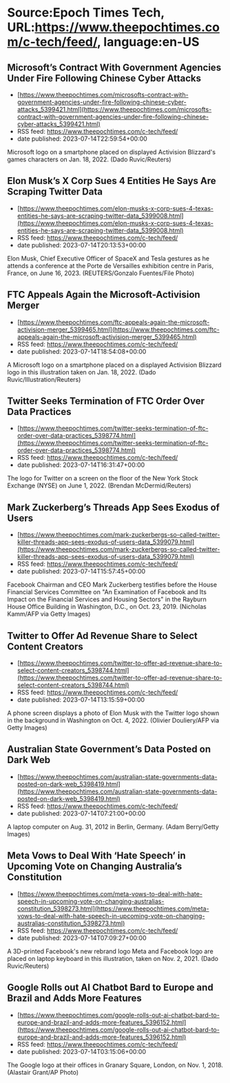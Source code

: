# Source:Epoch Times Tech, URL:https://www.theepochtimes.com/c-tech/feed/, language:en-US

## Microsoft’s Contract With Government Agencies Under Fire Following Chinese Cyber Attacks
 - [https://www.theepochtimes.com/microsofts-contract-with-government-agencies-under-fire-following-chinese-cyber-attacks_5399421.html](https://www.theepochtimes.com/microsofts-contract-with-government-agencies-under-fire-following-chinese-cyber-attacks_5399421.html)
 - RSS feed: https://www.theepochtimes.com/c-tech/feed/
 - date published: 2023-07-14T22:59:54+00:00

Microsoft logo on a smartphone placed on displayed Activision Blizzard's games characters on Jan. 18, 2022. (Dado Ruvic/Reuters)

## Elon Musk’s X Corp Sues 4 Entities He Says Are Scraping Twitter Data
 - [https://www.theepochtimes.com/elon-musks-x-corp-sues-4-texas-entities-he-says-are-scraping-twitter-data_5399008.html](https://www.theepochtimes.com/elon-musks-x-corp-sues-4-texas-entities-he-says-are-scraping-twitter-data_5399008.html)
 - RSS feed: https://www.theepochtimes.com/c-tech/feed/
 - date published: 2023-07-14T20:13:53+00:00

Elon Musk, Chief Executive Officer of SpaceX and Tesla gestures as he attends a conference at the Porte de Versailles exhibition centre in Paris, France, on June 16, 2023. (REUTERS/Gonzalo Fuentes/File Photo)

## FTC Appeals Again the Microsoft-Activision Merger
 - [https://www.theepochtimes.com/ftc-appeals-again-the-microsoft-activision-merger_5399465.html](https://www.theepochtimes.com/ftc-appeals-again-the-microsoft-activision-merger_5399465.html)
 - RSS feed: https://www.theepochtimes.com/c-tech/feed/
 - date published: 2023-07-14T18:54:08+00:00

A Microsoft logo on a smartphone placed on a displayed Activision Blizzard logo in this illustration taken on Jan. 18, 2022. (Dado Ruvic/Illustration/Reuters)

## Twitter Seeks Termination of FTC Order Over Data Practices
 - [https://www.theepochtimes.com/twitter-seeks-termination-of-ftc-order-over-data-practices_5398774.html](https://www.theepochtimes.com/twitter-seeks-termination-of-ftc-order-over-data-practices_5398774.html)
 - RSS feed: https://www.theepochtimes.com/c-tech/feed/
 - date published: 2023-07-14T16:31:47+00:00

The logo for Twitter on a screen on the floor of the New York Stock Exchange (NYSE) on June 1, 2022. (Brendan McDermid/Reuters)

## Mark Zuckerberg’s Threads App Sees Exodus of Users
 - [https://www.theepochtimes.com/mark-zuckerbergs-so-called-twitter-killer-threads-app-sees-exodus-of-users-data_5399079.html](https://www.theepochtimes.com/mark-zuckerbergs-so-called-twitter-killer-threads-app-sees-exodus-of-users-data_5399079.html)
 - RSS feed: https://www.theepochtimes.com/c-tech/feed/
 - date published: 2023-07-14T15:57:45+00:00

Facebook Chairman and CEO Mark Zuckerberg testifies before the House Financial Services Committee on "An Examination of Facebook and Its Impact on the Financial Services and Housing Sectors" in the Rayburn House Office Building in Washington, D.C., on Oct. 23, 2019. (Nicholas Kamm/AFP via Getty Images)

## Twitter to Offer Ad Revenue Share to Select Content Creators
 - [https://www.theepochtimes.com/twitter-to-offer-ad-revenue-share-to-select-content-creators_5398744.html](https://www.theepochtimes.com/twitter-to-offer-ad-revenue-share-to-select-content-creators_5398744.html)
 - RSS feed: https://www.theepochtimes.com/c-tech/feed/
 - date published: 2023-07-14T13:15:59+00:00

A phone screen displays a photo of Elon Musk with the Twitter logo shown in the background in Washington on Oct. 4, 2022. (Olivier Douliery/AFP via Getty Images)

## Australian State Government’s Data Posted on Dark Web
 - [https://www.theepochtimes.com/australian-state-governments-data-posted-on-dark-web_5398419.html](https://www.theepochtimes.com/australian-state-governments-data-posted-on-dark-web_5398419.html)
 - RSS feed: https://www.theepochtimes.com/c-tech/feed/
 - date published: 2023-07-14T07:21:00+00:00

A laptop computer on Aug. 31, 2012 in Berlin, Germany. (Adam Berry/Getty Images)

## Meta Vows to Deal With ‘Hate Speech’ in Upcoming Vote on Changing Australia’s Constitution
 - [https://www.theepochtimes.com/meta-vows-to-deal-with-hate-speech-in-upcoming-vote-on-changing-australias-constitution_5398273.html](https://www.theepochtimes.com/meta-vows-to-deal-with-hate-speech-in-upcoming-vote-on-changing-australias-constitution_5398273.html)
 - RSS feed: https://www.theepochtimes.com/c-tech/feed/
 - date published: 2023-07-14T07:09:27+00:00

A 3D-printed Facebook's new rebrand logo Meta and Facebook logo are placed on laptop keyboard in this illustration, taken on Nov. 2, 2021. (Dado Ruvic/Reuters)

## Google Rolls out AI Chatbot Bard to Europe and Brazil and Adds More Features
 - [https://www.theepochtimes.com/google-rolls-out-ai-chatbot-bard-to-europe-and-brazil-and-adds-more-features_5396152.html](https://www.theepochtimes.com/google-rolls-out-ai-chatbot-bard-to-europe-and-brazil-and-adds-more-features_5396152.html)
 - RSS feed: https://www.theepochtimes.com/c-tech/feed/
 - date published: 2023-07-14T03:15:06+00:00

The Google logo at their offices in Granary Square, London, on Nov. 1, 2018. (Alastair Grant/AP Photo)

